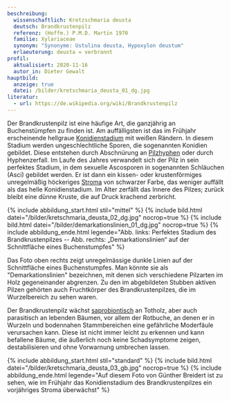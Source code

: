 ```yaml
---
beschreibung:
  wissenschaftlich: Kretzschmaria deusta
  deutsch: Brandkrustenpilz
  referenz: (Hoffm.) P.M.D. Martin 1970
  familie: Xylariaceae
  synonym: "Synonyme: Ustulina deusta, Hypoxylon deustum"
  erlaeuterung: deusta = verbrannt
profil:
  aktualisiert: 2020-11-16
  autor_in: Dieter Gewalt
hauptbild:
  anzeige: true
  datei: /bilder/kretschmaria_deusta_01_dg.jpg
literatur:
  - url: https://de.wikipedia.org/wiki/Brandkrustenpilz
---
```

Der Brandkrustenpilz ist eine häufige Art, die ganzjährig an Buchenstümpfen zu finden ist. Am auffälligsten ist das im Frühjahr erscheinende hellgraue [Konidienstadium](Konidien "Glossar") mit weißen Rändern. In diesem Stadium werden ungeschlechtliche Sporen, die sogenannten Konidien gebildet. Diese entstehen durch Abschnürung an [Pilzhyphen](Hyphen "Glossar") oder durch Hyphenzerfall. Im Laufe des Jahres verwandelt sich der Pilz in sein perfektes Stadium, in dem sexuelle Ascosporen in sogenannten Schläuchen (Asci) gebildet werden. Er ist dann ein kissen- oder krustenförmiges unregelmäßig höckeriges [Stroma](Stroma "Glossar") von schwarzer Farbe, das weniger auffällt als das helle Konidienstadium. Im Alter zerfällt das Innere des Pilzes; zurück bleibt eine dünne Kruste, die auf Druck krachend zerbricht.

{% include abbildung_start.html stil="mittel" %}
{% include bild.html datei="/bilder/kretschmaria_deusta_02_dg.jpg" nocrop=true %}
{% include bild.html datei="/bilder/demarkationslinien_01_dg.jpg" nocrop=true %}
{% include abbildung_ende.html legende="Abb. links: Perfektes Stadium des Brandkrustenpilzes -- Abb. rechts: „Demarkationslinien“ auf der Schnittfläche eines Buchenstumpfes" %}

Das Foto oben rechts zeigt unregelmässige dunkle Linien auf der Schnittfläche eines Buchenstumpfes. Man könnte sie als "Demarkationslinien" bezeichnen, mit denen sich verschiedene Pilzarten im Holz gegeneinander abgrenzen. Zu den im abgebildeten Stubben aktiven Pilzen gehörten auch Fruchtkörper des Brandkrustenpilzes, die im Wurzelbereich zu sehen waren.

Der Brandkrustenpilz wächst [saprobiontisch](saprobiontisch "Glossar") an Totholz, aber auch parasitisch an lebenden Bäumen, vor allem der Rotbuche, an denen er in Wurzeln und bodennahen Stammbereichen eine gefährliche Moderfäule verursachen kann. Diese ist nicht immer leicht zu erkennen und kann befallene Bäume, die äußerlich noch keine Schadsymptome zeigen, destabilisieren und ohne Vorwarnung umbrechen lassen.

{% include abbildung_start.html stil="standard" %}
{% include bild.html datei="/bilder/kretschmaria_deusta_03_gb.jpg" nocrop=true %}
{% include abbildung_ende.html legende="Auf diesem Foto von Günther Breidert ist zu sehen, wie im Frühjahr das Konidienstadium des Brandkrustenpilzes ein vorjähriges Stroma überwächst" %}
